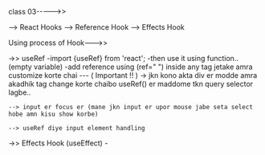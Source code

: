 

class 03----->>

--> React Hooks
--> Reference Hook
--> Effects Hook


Using process of Hook--->>

->> useRef
    -import {useRef} from 'react';
    -then use it using function..(empty variable)
    -add reference using (ref=" ") inside any tag jetake amra customize korte chai
    --- ( Important !! )
        -> jkn kono akta div er modde amra akadhik tag change korte chaibo useRef() er maddome tkn query selector lagbe..


    --> input er focus er (mane jkn input er upor mouse jabe seta select hobe amn kisu show korbe)
    
    --> useRef diye input element handling 


->> Effects Hook (useEffect)
    -

